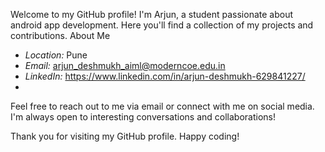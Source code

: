 Welcome to my GitHub profile! I'm Arjun, a student passionate about android app development. Here you'll find a collection of my projects and contributions.
About Me
- *Location:* Pune
- *Email:* arjun_deshmukh_aiml@moderncoe.edu.in
- *LinkedIn:* https://www.linkedin.com/in/arjun-deshmukh-629841227/
- 
Feel free to reach out to me via email or connect with me on social media. I'm always open to interesting conversations and collaborations!

Thank you for visiting my GitHub profile. Happy coding!
